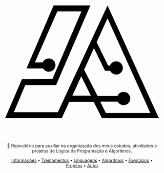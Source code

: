 <svg role="img" viewBox="0 0 24 24" xmlns="http://www.w3.org/2000/svg"><title>The Algorithms</title><path d="M8.226,19.857H1.353l1.79-4.225h4.812L13.308,3.21H7.564l-4.226,9.82h2.587c.18.3.511.51.887.51a1.04,1.04,0,0,0,1.038-1.037c0-.572-.467-1.023-1.038-1.023-.421,0-.767.24-.932.602H4.647l3.503-7.94h3.76L7.383,14.684l-4.766.03L0,20.79h8.842L10,18.263h3.835l1.278,2.526H24L15.985,3.211Zm2.27-2.586,1.384-3.023,1.503,3.023zm5.218,2.691-.872-1.759h2.737c.18.33.526.556.917.556a1.04,1.04,0,0,0,1.038-1.037,1.04,1.04,0,0,0-1.038-1.038c-.42,0-.782.256-.947.617H14.42l-2.09-4.06,1.534-3.369,1.729,3.519h.812c.165.346.526.601.932.601a1.04,1.04,0,0,0,1.038-1.037,1.04,1.04,0,0,0-1.038-1.038c-.436,0-.812.271-.962.662h-.3l-1.79-3.64,1.699-3.728,6.677,14.751Z"/></svg>
</h1>
<p align="center">🚀 Repositório para auxiliar na organização dos meus estudos, atividades e projetos de Lógica de Programação e Algoritmos.</p>

<p align="center">
 <a href="#Informações">Informações</a> •
 <a href="#Treinamentos">Treinamentos</a> • 
 <a href="#Linguagens">Linguagens</a> • 
 <a href="#Algoritmos">Algoritmos</a> •
 <a href="#Exercícios">Exercícios</a> • 
 <a href="#Projetos">Projetos</a> • 
 <a href="#autor">Autor</a>
</p>

